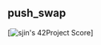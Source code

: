 ## push_swap

[![sjin's 42Project Score](https://badge42.herokuapp.com/api/project/sjin/push_swap)]
